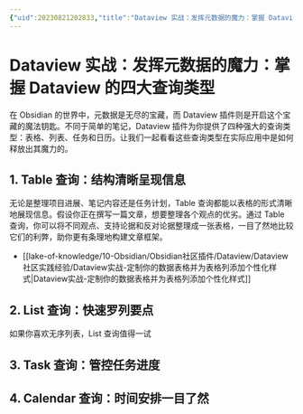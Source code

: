 ```yaml
---
{"uid":20230821202833,"title":"Dataview 实战：发挥元数据的魔力：掌握 Dataview 的四大查询类型","tags":["obsidian","dataview","实例"],"description":"Dataview 的四大查询类型实例","author":"Huajin","type":"other","draft":false,"editable":false,"modified":20230904121912,"dg-publish":true,"permalink":"/lake-of-knowledge/10-obsidian/obsidian/dataview/dataview/dataview-dataview/","dgPassFrontmatter":true}
---
```



# Dataview 实战：发挥元数据的魔力：掌握 Dataview 的四大查询类型

在 Obsidian 的世界中，元数据是无尽的宝藏，而 Dataview 插件则是开启这个宝藏的魔法钥匙。不同于简单的笔记，Dataview 插件为你提供了四种强大的查询类型：表格、列表、任务和日历。让我们一起看看这些查询类型在实际应用中是如何释放出其魔力的。

## 1. Table 查询：结构清晰呈现信息

无论是整理项目进展、笔记内容还是任务计划，Table 查询都能以表格的形式清晰地展现信息。假设你正在撰写一篇文章，想要整理各个观点的优劣。通过 Table 查询，你可以将不同观点、支持论据和反对论据整理成一张表格，一目了然地比较它们的利弊，助你更有条理地构建文章框架。

- [[lake-of-knowledge/10-Obsidian/Obsidian社区插件/Dataview/Dataview社区实践经验/Dataview实战-定制你的数据表格并为表格列添加个性化样式\|Dataview实战-定制你的数据表格并为表格列添加个性化样式]]

## 2. List 查询：快速罗列要点

如果你喜欢无序列表，List 查询值得一试

## 3. Task 查询：管控任务进度

## 4. Calendar 查询：时间安排一目了然